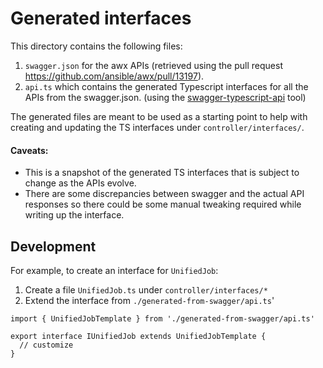 # Generated interfaces

This directory contains the following files:

1. `swagger.json` for the awx APIs (retrieved using the pull request https://github.com/ansible/awx/pull/13197).
2. `api.ts` which contains the generated Typescript interfaces for all the APIs from the swagger.json. (using the [swagger-typescript-api](https://www.npmjs.com/package/swagger-typescript-api) tool)

The generated files are meant to be used as a starting point to help with creating and updating the TS interfaces under `controller/interfaces/`.

#### Caveats:

- This is a snapshot of the generated TS interfaces that is subject to change as the APIs evolve.
- There are some discrepancies between swagger and the actual API responses so there could be some manual tweaking required while writing up the interface.

## Development

For example, to create an interface for `UnifiedJob`:

1. Create a file `UnifiedJob.ts` under `controller/interfaces/*`
2. Extend the interface from `./generated-from-swagger/api.ts`'
```
import { UnifiedJobTemplate } from './generated-from-swagger/api.ts'

export interface IUnifiedJob extends UnifiedJobTemplate {
  // customize
}
```
